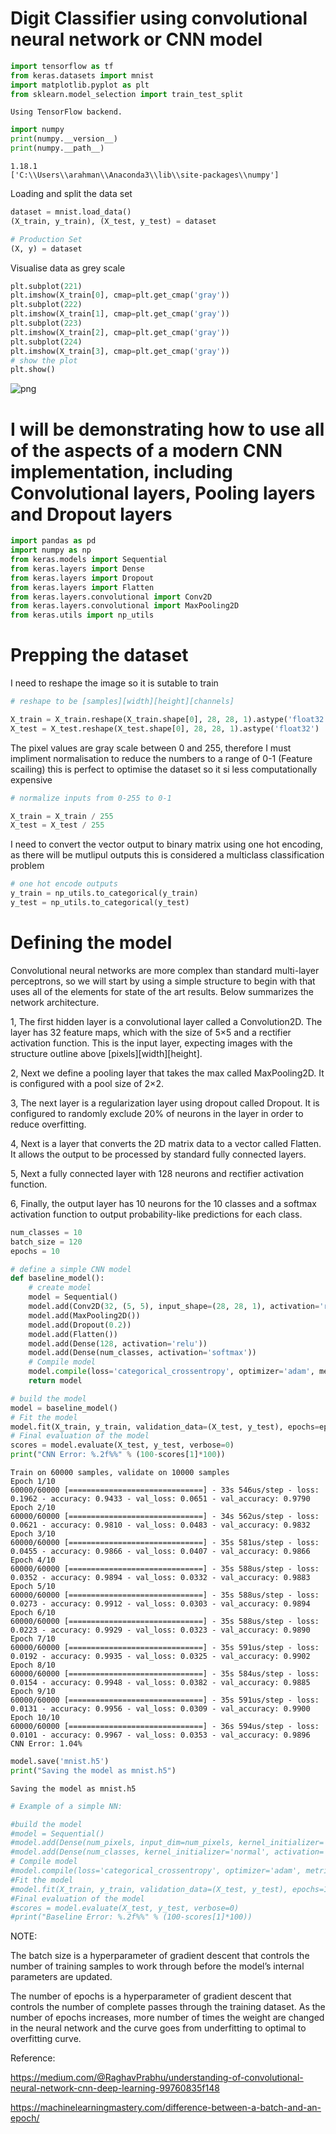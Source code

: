 # Digit Classifier using convolutional neural network or CNN model


```python
import tensorflow as tf
from keras.datasets import mnist
import matplotlib.pyplot as plt
from sklearn.model_selection import train_test_split
```

    Using TensorFlow backend.
    


```python
import numpy
print(numpy.__version__)
print(numpy.__path__)
```

    1.18.1
    ['C:\\Users\\arahman\\Anaconda3\\lib\\site-packages\\numpy']
    

Loading and split the data set


```python
dataset = mnist.load_data()
(X_train, y_train), (X_test, y_test) = dataset

# Production Set
(X, y) = dataset
```

Visualise data as grey scale


```python
plt.subplot(221)
plt.imshow(X_train[0], cmap=plt.get_cmap('gray'))
plt.subplot(222)
plt.imshow(X_train[1], cmap=plt.get_cmap('gray'))
plt.subplot(223)
plt.imshow(X_train[2], cmap=plt.get_cmap('gray'))
plt.subplot(224)
plt.imshow(X_train[3], cmap=plt.get_cmap('gray'))
# show the plot
plt.show()
```


![png](output_6_0.png)


# I will be demonstrating how to use all of the aspects of a modern CNN implementation, including Convolutional layers, Pooling layers and Dropout layers


```python
import pandas as pd
import numpy as np
from keras.models import Sequential
from keras.layers import Dense
from keras.layers import Dropout
from keras.layers import Flatten
from keras.layers.convolutional import Conv2D
from keras.layers.convolutional import MaxPooling2D
from keras.utils import np_utils
```

# Prepping the dataset

I need to reshape the image so it is sutable to train


```python
# reshape to be [samples][width][height][channels]

X_train = X_train.reshape(X_train.shape[0], 28, 28, 1).astype('float32')
X_test = X_test.reshape(X_test.shape[0], 28, 28, 1).astype('float32')
```

The pixel values are gray scale between 0 and 255, therefore I must impliment normalisation to reduce the numbers to a range of 0-1 (Feature scailing)
this is perfect to optimise the dataset so it si less computationally expensive


```python
# normalize inputs from 0-255 to 0-1

X_train = X_train / 255
X_test = X_test / 255
```

I need to convert the vector output to binary matrix using one hot encoding, as there will be mutlipul outputs this is considered a multiclass classification problem


```python
# one hot encode outputs
y_train = np_utils.to_categorical(y_train)
y_test = np_utils.to_categorical(y_test)
```

# Defining the model

Convolutional neural networks are more complex than standard multi-layer perceptrons, so we will start by using a simple structure to begin with that uses all of the elements for state of the art results. Below summarizes the network architecture.

1, The first hidden layer is a convolutional layer called a Convolution2D. The layer has 32 feature maps, which with the size of 5×5 and a rectifier activation function. This is the input layer, expecting images with the structure outline above [pixels][width][height].

2, Next we define a pooling layer that takes the max called MaxPooling2D. It is configured with a pool size of 2×2.

3, The next layer is a regularization layer using dropout called Dropout. It is configured to randomly exclude 20% of neurons in the layer in order to reduce overfitting.

4, Next is a layer that converts the 2D matrix data to a vector called Flatten. It allows the output to be processed by standard fully connected layers.

5, Next a fully connected layer with 128 neurons and rectifier activation function.

6, Finally, the output layer has 10 neurons for the 10 classes and a softmax activation function to output probability-like predictions for each class.


```python
num_classes = 10
batch_size = 120
epochs = 10

# define a simple CNN model
def baseline_model():
    # create model
    model = Sequential()
    model.add(Conv2D(32, (5, 5), input_shape=(28, 28, 1), activation='relu'))
    model.add(MaxPooling2D())
    model.add(Dropout(0.2))
    model.add(Flatten())
    model.add(Dense(128, activation='relu'))
    model.add(Dense(num_classes, activation='softmax'))
    # Compile model
    model.compile(loss='categorical_crossentropy', optimizer='adam', metrics=['accuracy'])
    return model
```


```python
# build the model
model = baseline_model()
# Fit the model
model.fit(X_train, y_train, validation_data=(X_test, y_test), epochs=epochs, batch_size=batch_size)
# Final evaluation of the model
scores = model.evaluate(X_test, y_test, verbose=0)
print("CNN Error: %.2f%%" % (100-scores[1]*100))
```

    Train on 60000 samples, validate on 10000 samples
    Epoch 1/10
    60000/60000 [==============================] - 33s 546us/step - loss: 0.1962 - accuracy: 0.9433 - val_loss: 0.0651 - val_accuracy: 0.9790
    Epoch 2/10
    60000/60000 [==============================] - 34s 562us/step - loss: 0.0621 - accuracy: 0.9810 - val_loss: 0.0483 - val_accuracy: 0.9832
    Epoch 3/10
    60000/60000 [==============================] - 35s 581us/step - loss: 0.0455 - accuracy: 0.9866 - val_loss: 0.0407 - val_accuracy: 0.9866
    Epoch 4/10
    60000/60000 [==============================] - 35s 588us/step - loss: 0.0352 - accuracy: 0.9894 - val_loss: 0.0332 - val_accuracy: 0.9883
    Epoch 5/10
    60000/60000 [==============================] - 35s 588us/step - loss: 0.0273 - accuracy: 0.9912 - val_loss: 0.0303 - val_accuracy: 0.9894
    Epoch 6/10
    60000/60000 [==============================] - 35s 588us/step - loss: 0.0223 - accuracy: 0.9929 - val_loss: 0.0323 - val_accuracy: 0.9890
    Epoch 7/10
    60000/60000 [==============================] - 35s 591us/step - loss: 0.0192 - accuracy: 0.9935 - val_loss: 0.0325 - val_accuracy: 0.9902
    Epoch 8/10
    60000/60000 [==============================] - 35s 584us/step - loss: 0.0154 - accuracy: 0.9948 - val_loss: 0.0382 - val_accuracy: 0.9885
    Epoch 9/10
    60000/60000 [==============================] - 35s 591us/step - loss: 0.0131 - accuracy: 0.9956 - val_loss: 0.0309 - val_accuracy: 0.9900
    Epoch 10/10
    60000/60000 [==============================] - 36s 594us/step - loss: 0.0101 - accuracy: 0.9967 - val_loss: 0.0353 - val_accuracy: 0.9896
    CNN Error: 1.04%
    


```python
model.save('mnist.h5')
print("Saving the model as mnist.h5")
```

    Saving the model as mnist.h5
    


```python
# Example of a simple NN:

#build the model
#model = Sequential()
#model.add(Dense(num_pixels, input_dim=num_pixels, kernel_initializer='normal', activation='relu'))
#model.add(Dense(num_classes, kernel_initializer='normal', activation='softmax'))
# Compile model
#model.compile(loss='categorical_crossentropy', optimizer='adam', metrics=['accuracy'])
#Fit the model
#model.fit(X_train, y_train, validation_data=(X_test, y_test), epochs=10, batch_size=200, verbose=2)
#Final evaluation of the model
#scores = model.evaluate(X_test, y_test, verbose=0)
#print("Baseline Error: %.2f%%" % (100-scores[1]*100))
```

NOTE:
    
The batch size is a hyperparameter of gradient descent that controls the number of training samples to work through before the model’s internal parameters are updated.

The number of epochs is a hyperparameter of gradient descent that controls the number of complete passes through the training dataset.
As the number of epochs increases, more number of times the weight are changed in the neural network and the curve goes from underfitting to optimal to overfitting curve.

Reference: 

https://medium.com/@RaghavPrabhu/understanding-of-convolutional-neural-network-cnn-deep-learning-99760835f148

https://machinelearningmastery.com/difference-between-a-batch-and-an-epoch/
